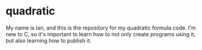 # quadratic

My name is Ian, and this is the repository for my quadratic formula code. I'm new to C, so it's important to learn how to not only create programs using it, but also learning how to publish it. 
